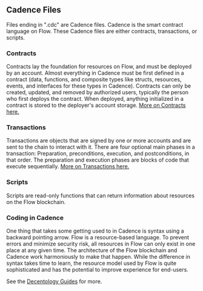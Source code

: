 ## Cadence Files
Files ending in ".cdc" are Cadence files. Cadence is the smart contract language on Flow. ‍These Cadence files are either contracts, transactions, or scripts. 

### Contracts
Contracts lay the foundation for resources on Flow, and must be deployed by an account. Almost everything in Cadence must be first defined in a contract (data, functions, and composite types like structs, resources, events, and interfaces for these types in Cadence). Contracts can only be created, updated, and removed by authorized users, typically the person who first deploys the contract. When deployed, anything initialized in a contract is stored to the deployer's account storage. [More on Contracts here.](https://docs.onflow.org/cadence/language/contracts/)

### Transactions
Transactions are objects that are signed by one or more accounts and are sent to the chain to interact with it. There are four optional main phases in a transaction: Preparation, preconditions, execution, and postconditions, in that order. The preparation and execution phases are blocks of code that execute sequentially. [More on Transactions here.](https://docs.onflow.org/cadence/language/transactions/)

### Scripts
Scripts are read-only functions that can return information about resources on the Flow blockchain.

### Coding in Cadence
One thing that takes some getting used to in Cadence is syntax using a backward pointing arrow. Flow is a resource-based language. To prevent errors and minimize security risk, all resources in Flow can only exist in one place at any given time. The architecture of the Flow blockchain and Cadence work harmoniously to make that happen. While the difference in syntax takes time to learn, the resource model used by Flow is quite sophisticated and has the potential to improve experience for end-users.

See the [Decentology Guides](https://www.decentology.com/guides-and-tutorials/hands-on-workshop-build-a-full-stack-blockchain-app-on-flow) for more.
